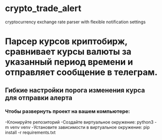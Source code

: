 # crypto_trade_alert
cryptocurrency exchange rate parser with flexible notification settings
# Парсер курсов криптобирж, сравнивает курсы валюты за указанный период времени и отправляет сообщение в телеграм.
## Гибкие настройки порога изменения курса для отправки алерта
### Чтобы развернуть проект на вашем компьютере:
-Клонируйте репозиторий
-Создайте виртуальное окружение:
python3 -m venv venv
-Установите зависимости в виртуальное окружение:
pip install -r requirements.txt
